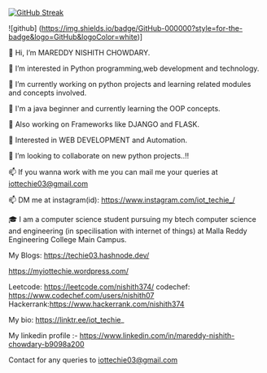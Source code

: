 [![GitHub Streak](https://streak-stats.demolab.com/?user=Techie03&theme=highcontrast)](https://git.io/streak-stats)

![github]
(https://img.shields.io/badge/GitHub-000000?style=for-the-badge&logo=GitHub&logoColor=white)]


👋 Hi, I’m MAREDDY NISHITH CHOWDARY.

👀 I’m interested in Python programming,web development and technology.

🌱 I’m currently working on python projects and learning related modules and concepts involved.

🌱 I'm a java beginner and currently learning the OOP concepts.

🌱 Also working on Frameworks like DJANGO and FLASK.

🌱 Interested in WEB DEVELOPMENT and Automation.

💞️ I’m looking to collaborate on new python projects..!!

📫 If you wanna work with me you can mail me your queries at iottechie03@gmail.com

📫 DM me at instagram(id): https://www.instagram.com/iot_techie_/

🎓 I am a computer science student pursuing my btech computer science and engineering (in specilisation with internet of things) at Malla Reddy Engineering College Main Campus.

My Blogs:
https://techie03.hashnode.dev/

https://myiottechie.wordpress.com/

Leetcode: https://leetcode.com/nishith374/
codechef: https://www.codechef.com/users/nishith07
Hackerrank:https://www.hackerrank.com/nishith374


My bio: https://linktr.ee/iot_techie_

My linkedin profile :- https://www.linkedin.com/in/mareddy-nishith-chowdary-b9098a200



Contact for any queries to iottechie03@gmail.com 
